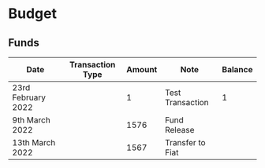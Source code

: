 # Budget

## Funds

<table><thead><tr><th>Date</th><th data-type="select">Transaction Type</th><th>Amount</th><th>Note</th><th>Balance</th></tr></thead><tbody><tr><td>23rd February 2022</td><td></td><td>1</td><td>Test Transaction</td><td>1</td></tr><tr><td>9th March 2022</td><td></td><td>1576</td><td>Fund Release</td><td></td></tr><tr><td>13th March 2022</td><td></td><td>1567</td><td>Transfer to Fiat</td><td></td></tr></tbody></table>
